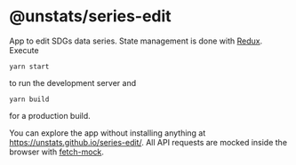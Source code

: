 # @unstats/series-edit

App to edit SDGs data series. State management is done with [Redux](https://redux.js.org/). Execute

    yarn start

to run the development server and

    yarn build

for a production build.

You can explore the app without installing anything at https://unstats.github.io/series-edit/. All API requests are mocked inside the browser with [fetch-mock](https://github.com/wheresrhys/fetch-mock).
